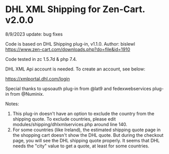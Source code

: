 # DHL XML Shipping for Zen-Cart. v2.0.0

8/9/2023 update: bug fixes

Code is based on DHL Shipping plug-in, v1.1.0. Author: bislewl
https://www.zen-cart.com/downloads.php?do=file&id=1910

Code tested in zc 1.5.7d & php 7.4.

DHL XML Api account is needed. To create an account, see below: 

https://xmlportal.dhl.com/login

Special thanks to upsoauth plug-in from @lat9 and fedexwebservices plug-in from @Numinix. 

Notes: 
1) This plug-in doesn't have an option to exclude the country from the shipping quote. To exclude countries, please edit modules/shipping/dhlxmlservices.php around line 140.
2) For some countries (like Ireland), the estimated shipping quote page in the shopping cart doesn't show the DHL quote. But during the checkout page, you will see the DHL shipping quote properly. It seems that DHL needs the "city" value to get a quote, at least for some countries. 
